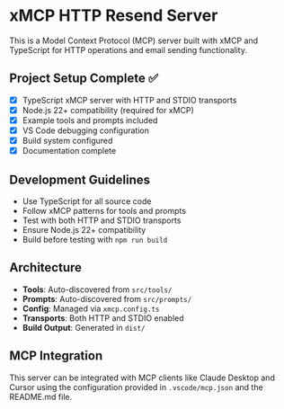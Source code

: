 # xMCP HTTP Resend Server

This is a Model Context Protocol (MCP) server built with xMCP and TypeScript for HTTP operations and email sending functionality.

## Project Setup Complete ✅

- [x] TypeScript xMCP server with HTTP and STDIO transports
- [x] Node.js 22+ compatibility (required for xMCP)
- [x] Example tools and prompts included
- [x] VS Code debugging configuration
- [x] Build system configured
- [x] Documentation complete

## Development Guidelines

- Use TypeScript for all source code
- Follow xMCP patterns for tools and prompts
- Test with both HTTP and STDIO transports
- Ensure Node.js 22+ compatibility
- Build before testing with `npm run build`

## Architecture

- **Tools**: Auto-discovered from `src/tools/`
- **Prompts**: Auto-discovered from `src/prompts/`
- **Config**: Managed via `xmcp.config.ts`
- **Transports**: Both HTTP and STDIO enabled
- **Build Output**: Generated in `dist/`

## MCP Integration

This server can be integrated with MCP clients like Claude Desktop and Cursor using the configuration provided in `.vscode/mcp.json` and the README.md file.